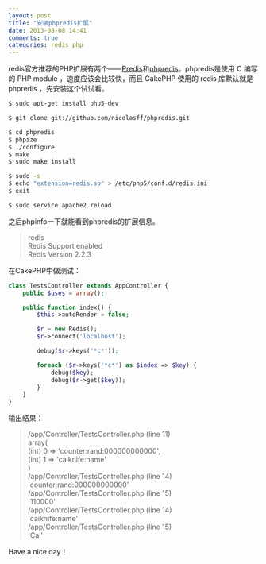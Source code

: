 ```yaml
---
layout: post
title: "安装phpredis扩展"
date: 2013-08-08 14:41
comments: true
categories: redis php
---
```

redis官方推荐的PHP扩展有两个——[Predis](https://github.com/nrk/predis)和[phpredis](https://github.com/nicolasff/phpredis)。phpredis是使用 C 编写的 PHP module ，速度应该会比较快，而且 CakePHP 使用的 redis 库默认就是 phpredis ，先安装这个试试看。

<!-- more -->

``` bash
$ sudo apt-get install php5-dev

$ git clone git://github.com/nicolasff/phpredis.git

$ cd phpredis
$ phpize
$ ./configure
$ make
$ sudo make install

$ sudo -s
$ echo "extension=redis.so" > /etc/php5/conf.d/redis.ini
$ exit

$ sudo service apache2 reload
```

之后phpinfo一下就能看到phpredis的扩展信息。

>redis  
>Redis Support   enabled  
>Redis Version   2.2.3  

在CakePHP中做测试：

``` php
class TestsController extends AppController {
    public $uses = array();

    public function index() {
        $this->autoRender = false;

        $r = new Redis();
        $r->connect('localhost');

        debug($r->keys('*c*'));

        foreach ($r->keys('*c*') as $index => $key) {
            debug($key);
            debug($r->get($key));
        }
    }
}
```

输出结果：

>/app/Controller/TestsController.php (line 11)  
>array(  
>    (int) 0 => 'counter:rand:000000000000',  
>    (int) 1 => 'caiknife:name'  
>)  
>/app/Controller/TestsController.php (line 14)   
>'counter:rand:000000000000'  
>/app/Controller/TestsController.php (line 15)  
>'110000'  
>/app/Controller/TestsController.php (line 14)  
>'caiknife:name'  
>/app/Controller/TestsController.php (line 15)  
>'Cai'  

Have a nice day！